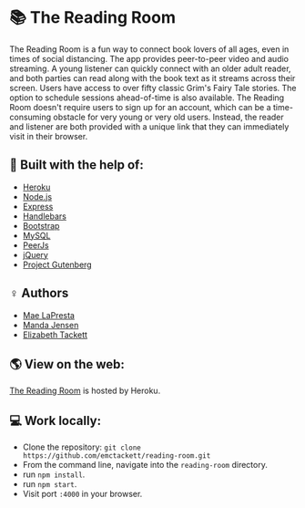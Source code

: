 # :books: The Reading Room

The Reading Room is a fun way to connect book lovers of all ages, even in times of social distancing.  The app provides peer-to-peer video and audio streaming.  A young listener can quickly connect with an older adult reader, and both parties can read along with the book text as it streams across their screen.  Users have access to over fifty classic Grim's Fairy Tale stories.  The option to schedule sessions ahead-of-time is also available.  The Reading Room doesn't require users to sign up for an account, which can be a time-consuming obstacle for very young or very old users.  Instead, the reader and listener are both provided with a unique link that they can immediately visit in their browser.

## :rocket: Built with the help of:
- [Heroku](https://www.heroku.com/)
- [Node.js](https://nodejs.org/en/)
- [Express](https://expressjs.com/)
- [Handlebars](https://handlebarsjs.com/)
- [Bootstrap](https://getbootstrap.com/)
- [MySQL](https://www.mysql.com/)
- [PeerJs](https://peerjs.com/)
- [jQuery](https://jquery.com/)
- [Project Gutenberg](https://www.gutenberg.org/files/2591/2591-h/2591-h.htm)

## ♀️ Authors 
- [Mae LaPresta](https://github.com/mlapresta)
- [Manda Jensen](https://github.com/mp-jensen)
- [Elizabeth Tackett](https://github.com/emtackett)

## :earth_americas: View on the web:
[The Reading Room](https://reading-room.herokuapp.com) is hosted by Heroku.

## 💻 Work locally:
- Clone the repository: `git clone https://github.com/emctackett/reading-room.git`
- From the command line, navigate into the `reading-room` directory.
- run `npm install`.
- run `npm start`.
- Visit port `:4000` in your browser.
